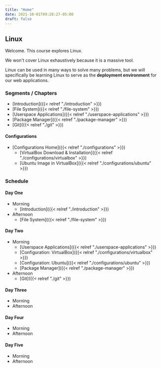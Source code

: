 ```yaml
---
title: "Home"
date: 2021-10-01T09:28:27-05:00
draft: false
---
```


## Linux

Welcome. This course explores Linux.

We won't cover Linux exhaustively because it is a massive tool. 

Linux can be used in many ways to solve many problems, but we will specifically be learning Linux to serve as the **deployment environment** for our web applications.

### Segments / Chapters

- [Introduction]({{< relref "./introduction" >}})
- [File System]({{< relref "./file-system" >}})
- [Userspace Applications]({{< relref "./userspace-applications" >}})
- [Package Manager]({{< relref "./package-manager" >}})
- [Git]({{< relref "./git" >}})

#### Configurations

- [Configurations Home]({{< relref "./configurations" >}})
  - [VirtualBox Download & Installation]({{< relref "./configurations/virtualbox" >}})
  - [Ubuntu Image in VirtualBox]({{< relref "./configurations/ubuntu" >}})

### Schedule

#### Day One

- Morning
  - [Introduction]({{< relref "./introduction" >}})
- Afternoon
  - [File System]({{< relref "./file-system" >}})

#### Day Two

- Morning
  - [Userspace Applications]({{< relref "./userspace-applications" >}})
  - [Configuration: VirtualBox]({{< relref "./configurations/virtualbox" >}})
  - [Configuration: Ubuntu]({{< relref "./configurations/ubuntu" >}})
  - [Package Manager]({{< relref "./package-manager" >}})
- Afternoon
  - [Git]({{< relref "./git" >}})

#### Day Three

- Morning
- Afternoon

#### Day Four

- Morning
- Afternoon

#### Day Five

- Morning
- Afternoon